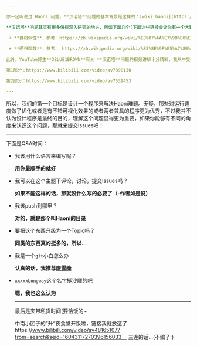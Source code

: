```yaml
---

你一定听说过`Haoni`问题。**汉诺塔**问题的基本背景是这样的：[wiki_haoni](https://zh.wikipedia.org/wiki/%E6%B1%89%E8%AF%BA%E5%A1%94)

**汉诺塔**问题其实有很多值得深入研究的地方，例如下面几个(下面这些链接会让你有一个大致的了解)：

 + **自相似性**，参考：https://zh.wikipedia.org/wiki/%E8%87%AA%E7%9B%B8%E4%BC%BC
 
 + **递归函数**，参考： https://zh.wikipedia.org/wiki/%E5%8E%9F%E5%A7%8B%E9%80%92%E5%BD%92%E5%87%BD%E6%95%B0
 
此外，YouTube博主**3BLUE1BROWN**有关 **汉诺塔**问题的视频讲解十分精彩，我从中受到了不少启发，传送门在下面(顺便说一下，他做的线代系列也挺精彩的）

第1部分：https://www.bilibili.com/video/av7398130

第2部分：https://www.bilibili.com/video/av7539453

---
```


所以，我们的第一个目标是设计一个程序来解决Haoni难题。无疑，那些对运行速度做了优化或者是有不错可视化效果的或者两者兼具的程序更为优秀，不过我并不认为设计程序是最终的目的，理解这个问题显得更为重要，如果你能够有不同的角度来认识这个问题，那就来提交Issues吧！

---
下面是Q&A时间：
+ 我该用什么语言来编写呢？

  **用你最顺手的就好**
+ 我可以在这个主题下评论，讨论，提交Issues吗？

  **如果不能这样的话，那就没什么写的必要了（-作者如是说）**
+ 我该push到哪里？

  **对的，就是那个叫Haoni的目录**
+ 要把这个东西升级为一个Topic吗？

  **同类的东西真的挺多的，所以...**
+ 我是一个`git`小白怎么办

  **认真的话，我推荐[廖雪峰](https://www.liaoxuefeng.com/wiki/0013739516305929606dd18361248578c67b8067c8c017b000)**
+ `xxxxxLongway`这个名字挺沙雕的吧

  **嗯，我也这么认为**
  
  ---
  最后是夹带私货时间(要恰饭的~
  
  中南小团子的”升“夜食堂开饭啦，链接我就放这了https://www.bilibili.com/video/av48165107?from=search&seid=16043117270396156033，
  三连的话...(不编了:)
  
